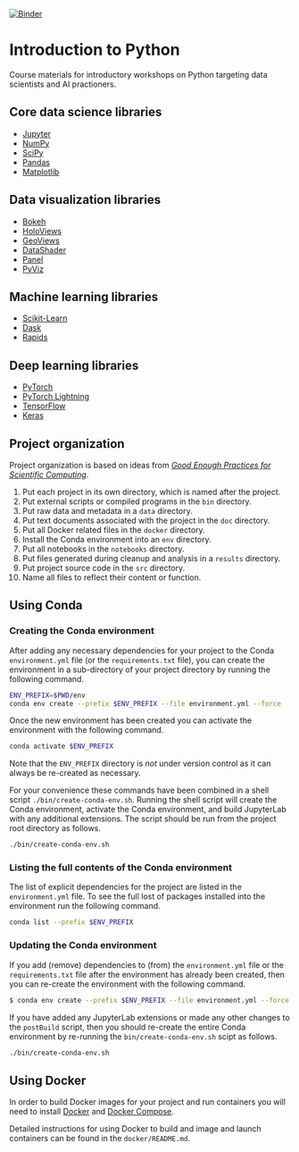 [![Binder](https://mybinder.org/badge_logo.svg)](https://mybinder.org/v2/gh/KAUST-Academy/introduction-to-python/HEAD)

# Introduction to Python

Course materials for introductory workshops on Python targeting data scientists and AI practioners.

## Core data science libraries

* [Jupyter](https://jupyter.org/)
* [NumPy](https://numpy.org/)
* [SciPy](https://scipy.org/)
* [Pandas](https://pandas.pydata.org/)
* [Matplotlib](https://matplotlib.org/)

## Data visualization libraries

* [Bokeh](https://bokeh.org/)
* [HoloViews](https://holoviews.org/)
* [GeoViews](https://geoviews.org/)
* [DataShader](https://datashader.org/)
* [Panel](https://panel.holoviz.org/)
* [PyViz](https://pyviz.org/index.html)

## Machine learning libraries

* [Scikit-Learn](https://scikit-learn.org/stable/index.html)
* [Dask](https://www.dask.org/)
* [Rapids](https://rapids.ai/)

## Deep learning libraries

* [PyTorch](https://pytorch.org/)
* [PyTorch Lightning](https://www.pytorchlightning.ai/)
* [TensorFlow](https://www.tensorflow.org/)
* [Keras](https://keras.io/)


## Project organization

Project organization is based on ideas from [_Good Enough Practices for Scientific Computing_](https://journals.plos.org/ploscompbiol/article?id=10.1371/journal.pcbi.1005510).

1. Put each project in its own directory, which is named after the project.
2. Put external scripts or compiled programs in the `bin` directory.
3. Put raw data and metadata in a `data` directory.
4. Put text documents associated with the project in the `doc` directory.
5. Put all Docker related files in the `docker` directory.
6. Install the Conda environment into an `env` directory. 
7. Put all notebooks in the `notebooks` directory.
8. Put files generated during cleanup and analysis in a `results` directory.
9. Put project source code in the `src` directory.
10. Name all files to reflect their content or function.

## Using Conda

### Creating the Conda environment

After adding any necessary dependencies for your project to the Conda `environment.yml` file 
(or the `requirements.txt` file), you can create the environment in a sub-directory of your 
project directory by running the following command.

```bash
ENV_PREFIX=$PWD/env
conda env create --prefix $ENV_PREFIX --file environment.yml --force
```

Once the new environment has been created you can activate the environment with the following 
command.

```bash
conda activate $ENV_PREFIX
```

Note that the `ENV_PREFIX` directory is *not* under version control as it can always be re-created as 
necessary.

For your convenience these commands have been combined in a shell script `./bin/create-conda-env.sh`. 
Running the shell script will create the Conda environment, activate the Conda environment, and build 
JupyterLab with any additional extensions. The script should be run from the project root directory as 
follows. 

```bash
./bin/create-conda-env.sh
```

### Listing the full contents of the Conda environment

The list of explicit dependencies for the project are listed in the `environment.yml` file. To see 
the full lost of packages installed into the environment run the following command.

```bash
conda list --prefix $ENV_PREFIX
```

### Updating the Conda environment

If you add (remove) dependencies to (from) the `environment.yml` file or the `requirements.txt` file 
after the environment has already been created, then you can re-create the environment with the 
following command.

```bash
$ conda env create --prefix $ENV_PREFIX --file environment.yml --force
```

If you have added any JupyterLab extensions or made any other changes to the `postBuild` script, then you 
should re-create the entire Conda environment by re-running the `bin/create-conda-env.sh` scipt as follows.

```bash
./bin/create-conda-env.sh
```

## Using Docker

In order to build Docker images for your project and run containers you will need to install 
[Docker](https://docs.docker.com/install/) and [Docker Compose](https://docs.docker.com/compose/install/).

Detailed instructions for using Docker to build and image and launch containers can be found in 
the `docker/README.md`.
